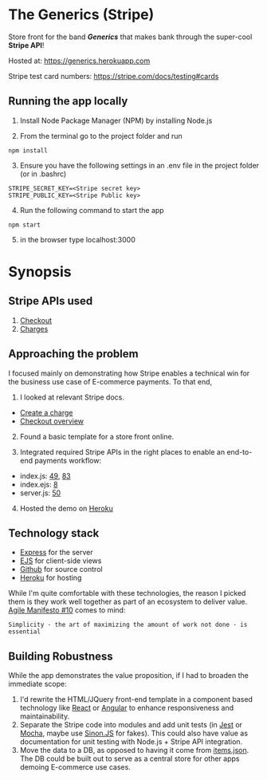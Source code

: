 # The Generics (Stripe)

Store front for the band ***Generics*** that makes bank through the super-cool **Stripe API**!

Hosted at: https://generics.herokuapp.com

Stripe test card numbers: https://stripe.com/docs/testing#cards

## Running the app locally

1. Install Node Package Manager (NPM) by installing Node.js

2. From the terminal go to the project folder and run

```
npm install
```

3. Ensure you have the following settings in an .env file in the project folder (or in .bashrc)

```
STRIPE_SECRET_KEY=<Stripe secret key>
STRIPE_PUBLIC_KEY=<Stripe Public key>
```

4. Run the following command to start the app

```
npm start
```

5. in the browser type localhost:3000

# Synopsis

## Stripe APIs used
1. [Checkout](https://stripe.com/docs/payments/checkout)
2. [Charges](https://stripe.com/docs/charges)

## Approaching the problem
I focused mainly on demonstrating how Stripe enables a technical win for the business use case of E-commerce payments.
To that end,

 1. I looked at relevant Stripe docs.
* [Create a charge](https://stripe.com/docs/api/charges/create)
* [Checkout overview](https://stripe.com/docs/payments/checkout)

2. Found a basic template for a store front online.

3. Integrated required Stripe APIs in the right places to enable an end-to-end payments workflow:
* index.js: [49](https://github.com/pinkflag/generics/blob/b2c254950159b6483a67293ec4f96711556c2e3b/public/index.js#L49), [83](https://github.com/pinkflag/generics/blob/b2c254950159b6483a67293ec4f96711556c2e3b/public/index.js#L83)
* index.ejs: [8](https://github.com/pinkflag/generics/blob/b2c254950159b6483a67293ec4f96711556c2e3b/views/index.ejs#L8)
* server.js: [50](https://github.com/pinkflag/generics/blob/b2c254950159b6483a67293ec4f96711556c2e3b/server.js#L50)

4. Hosted the demo on [Heroku](https://generics.herokuapp.com)

## Technology stack
* [Express](https://expressjs.com) for the server
* [EJS](https://ejs.co) for client-side views
* [Github](https://www.github.com) for source control
* [Heroku](https://www.heroku.com) for hosting

While I'm quite comfortable with these technologies, the reason I picked them is they work well together as part of an ecosystem to deliver value. [Agile Manifesto #10](https://agilemanifesto.org/principles.html) comes to mind:
```
Simplicity - the art of maximizing the amount of work not done - is essential
```
## Building Robustness
While the app demonstrates the value proposition, if I had to broaden the immediate scope:
1. I'd rewrite the HTML/JQuery front-end template in a component based technology like [React](https://reactjs.org) or [Angular](https://angular.io) to enhance responsiveness and maintainability.
2. Separate the Stripe code into modules and add unit tests (in [Jest](https://jestjs.io/) or [Mocha](https://github.com/mochajs/mocha), maybe use [Sinon.JS](https://sinonjs.org) for fakes). This could also have value as documentation for unit testing with Node.js + Stripe API integration.
3. Move the data to a DB, as opposed to having it come from [items.json](https://github.com/pinkflag/generics/blob/master/items.json). The DB could be built out to serve as a central store for other apps demoing E-commerce use cases.
